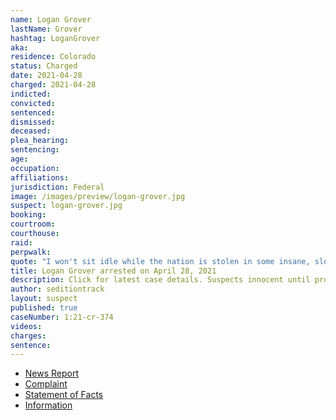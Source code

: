 ```yaml
---
name: Logan Grover
lastName: Grover
hashtag: LoganGrover
aka:
residence: Colorado
status: Charged
date: 2021-04-28
charged: 2021-04-28
indicted:
convicted: 
sentenced:
dismissed: 
deceased:
plea_hearing:
sentencing:
age:
occupation:
affiliations:
jurisdiction: Federal
image: /images/preview/logan-grover.jpg
suspect: logan-grover.jpg
booking:
courtroom:
courthouse:
raid:
perpwalk:
quote: "I won't sit idle while the nation is stolen in some insane, slow motion, treasonous insurrection."
title: Logan Grover arrested on April 28, 2021
description: Click for latest case details. Suspects innocent until proven guilty.
author: seditiontrack
layout: suspect
published: true
caseNumber: 1:21-cr-374
videos:
charges:
sentence:
---
```

- [News Report](https://www.fortmorgantimes.com/2021/04/28/logan-grover-colorado-capitol-riot-charged/)
- [Complaint](https://www.justice.gov/usao-dc/case-multi-defendant/file/1390406/download)
- [Statement of Facts](https://www.justice.gov/usao-dc/case-multi-defendant/file/1390411/download)
- [Information](https://www.justice.gov/usao-dc/case-multi-defendant/file/1409431/download)
